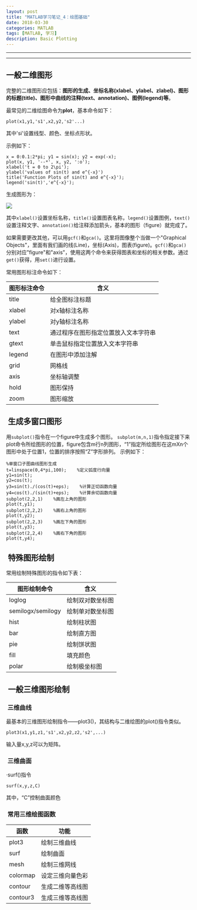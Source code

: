 ```yaml
---
layout: post
title: "MATLAB学习笔记_4：绘图基础"
date: 2018-03-30
categories: MATLAB
tags: [MATLAB, 学习]
description: Basic Plotting
---
```


---

---
##  一般二维图形

完整的二维图形应包括：**图形的生成、坐标名称(xlabel、ylabel、zlabel)、图形的标题(title)、图形中曲线的注释(text、annotation)、图例(legend)等**。

最常见的二维绘图命令为**plot**，基本命令如下：
```
plot(x1,y1,'s1',x2,y2,'s2'...)
```
其中'si'设置线型、颜色、坐标点形状。

示例如下：
```
x = 0:0.1:2*pi; y1 = sin(x); y2 = exp(-x);
plot(x, y1, '--*', x, y2, ':o');
xlabel('t = 0 to 2\pi');
ylabel('values of sin(t) and e^{-x}')
title('Function Plots of sin(t) and e^{-x}');
legend('sin(t)','e^{-x}');
```

生成图形为：

![](http://oxt33qs1f.bkt.clouddn.com/plot_1.png)

其中```xlabel()```设置坐标名称，```title()```设置图表名称，```legend()```设置图例，```text()```设置注释文字、```annotation()```给注释添加箭头，基本的图形（figure）就完成了。

如果需要更改其他，可以用```gcf()```和```gca()```。这里将图像整个当做一个"Graphical Objects"，里面有我们画的线(Line)，坐标(Axis)，图表(figure)。```gcf()```和```gca()```分别对应"figure"和"axis"，使用这两个命令来获得图表和坐标的相关参数。通过```get()```获得，用```set()```进行设置。

常用图形标注命令如下：

| 图形标注命令 | 含义 |
| --- | --- |
| title | 给全图标注标题 |
| xlabel | 对x轴标注名称 |
| ylabel | 对y轴标注名称 |
| text | 通过程序在图形指定位置放入文本字符串 |
| gtext | 单击鼠标指定位置放入文本字符串 |
| legend | 在图形中添加注解 |
| grid | 网格线 |
| axis | 坐标轴调整 |
| hold | 图形保持 |
| zoom | 图形缩放 |

##  生成多窗口图形

用```subplot()```指令在一个figure中生成多个图形。
```subplot(m,n,1)```指令指定接下来plot命令所绘图形的位置，figure包含m行n列图形，“1”指定所绘图形在这mXn个图形中处于位置1，位置的排序按照“Z”字形排列。
示例如下：

```
%单窗口子图曲线图形生成
t=linspace(0,4*pi,100);    %定义弧度行向量
y1=sin(t);    
y2=cos(t);
y3=sin(t)./(cos(t)+eps);    %计算正切函数向量
y4=cos(t)./(sin(t)+eps);    %计算余切函数向量
subplot(2,2,1)    %画左上角的图形
plot(t,y1);
subplot(2,2,2)    %画右上角的图形
plot(t,y2);
subplot(2,2,3)    %画左下角的图形
plot(t,y3);
subplot(2,2,4)    %画右下角的图形
plot(t,y4);
```

##  特殊图形绘制

常用绘制特殊图形的指令如下表：

| 图形绘制命令 | 含义 |
| --- | --- |
| loglog | 绘制双对数坐标图 |
| semilogx/semilogy | 绘制单对数坐标图 |
| hist | 绘制柱状图 |
| bar | 绘制直方图 |
| pie | 绘制饼状图 |
| fill | 填充颜色 |
| polar | 绘制极坐标图 |

##  一般三维图形绘制

###  三维曲线

最基本的三维图形绘制指令——plot3()，其结构与二维绘图的plot()指令类似。

```plot3(x1,y1,z1,'s1',x2,y2,z2,'s2',...)```

输入量x,y,z可以为矩阵。

###  三维曲面

·surf()指令

```surf(x,y,z,C)```

其中，“C”控制曲面颜色

###  常用三维绘图函数

| 函数 | 功能 |
| --- | --- |
| plot3 | 绘制三维曲线 |
| surf | 绘制曲面 |
| mesh | 绘制三维网线 |
| colormap | 设定三维向量色彩 |
| contour | 生成二维等高线图 |
| contour3 | 生成三维等高线图 |


